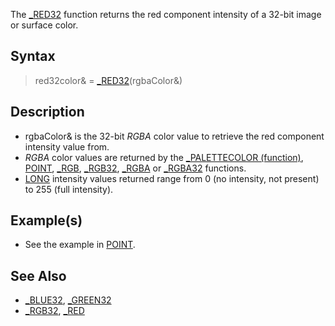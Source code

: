 The [_RED32](_RED32) function returns the red component intensity of a 32-bit image or surface color.

## Syntax

> red32color& = [_RED32](_RED32)(rgbaColor&)

## Description

* rgbaColor& is the 32-bit *RGBA* color value to retrieve the red component intensity value from.
* *RGBA* color values are returned by the [_PALETTECOLOR (function)](_PALETTECOLOR-(function)), [POINT](POINT), [_RGB](_RGB), [_RGB32](_RGB32), [_RGBA](_RGBA) or [_RGBA32](_RGBA32) functions.
* [LONG](LONG) intensity values returned range from 0 (no intensity, not present) to 255 (full intensity).

## Example(s)

* See the example in [POINT](POINT).

## See Also

* [_BLUE32](_BLUE32), [_GREEN32](_GREEN32)
* [_RGB32](_RGB32), [_RED](_RED)
